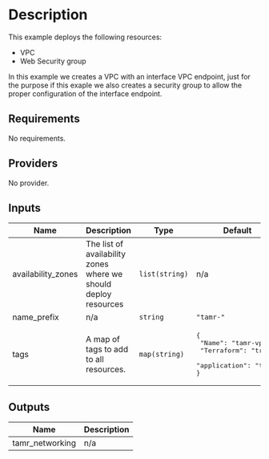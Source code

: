 # Description

This example deploys the following resources:
- VPC
- Web Security group

In this example we creates a VPC with an interface VPC endpoint, just for the purpose if this exaple we also creates a security group to allow the proper configuration of the interface endpoint.

<!-- BEGINNING OF PRE-COMMIT-TERRAFORM DOCS HOOK -->
## Requirements

No requirements.

## Providers

No provider.

## Inputs

| Name | Description | Type | Default | Required |
|------|-------------|------|---------|:--------:|
| availability\_zones | The list of availability zones where we should deploy resources | `list(string)` | n/a | yes |
| name\_prefix | n/a | `string` | `"tamr-"` | no |
| tags | A map of tags to add to all resources. | `map(string)` | <pre>{<br>  "Name": "tamr-vpc",<br>  "Terraform": "true",<br>  "application": "tamr"<br>}</pre> | no |

## Outputs

| Name | Description |
|------|-------------|
| tamr\_networking | n/a |

<!-- END OF PRE-COMMIT-TERRAFORM DOCS HOOK -->
